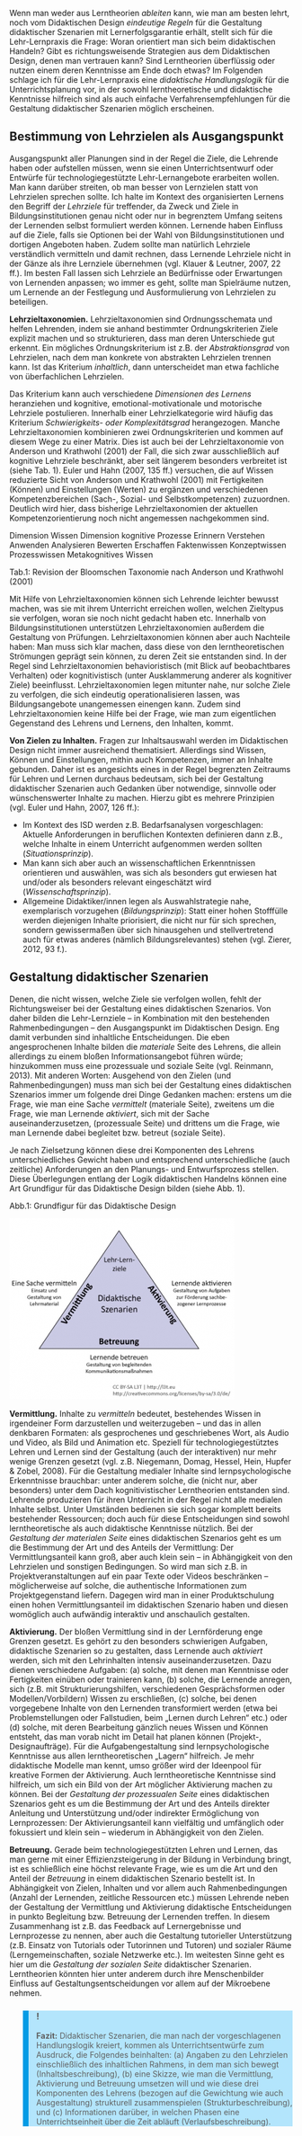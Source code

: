 <!-- filename: 03_Eine_Handlungslogik_fuer_die_Gestaltung_didaktischer_Szenarien.md -->
<!-- title: Eine Handlungslogik für die Gestaltung didaktischer Szenarien -->

Wenn man weder aus Lerntheorien *ableiten* kann, wie man am besten lehrt, noch vom Didaktischen Design *eindeutige Regeln* für die Gestaltung didaktischer Szenarien mit Lernerfolgsgarantie erhält, stellt sich für die Lehr-Lernpraxis die Frage: Woran orientiert man sich beim didaktischen Handeln? Gibt es richtungsweisende Strategien aus dem Didaktischen Design, denen man vertrauen kann? Sind Lerntheorien überflüssig oder nutzen einem deren Kenntnisse am Ende doch etwas? Im Folgenden schlage ich für die Lehr-Lernpraxis eine *didaktische Handlungslogik* für die Unterrichtsplanung vor, in der sowohl lerntheoretische und didaktische Kenntnisse hilfreich sind als auch einfache Verfahrensempfehlungen für die Gestaltung didaktischer Szenarien möglich erscheinen.

## Bestimmung von Lehrzielen als Ausgangspunkt

Ausgangspunkt aller Planungen sind in der Regel die Ziele, die Lehrende haben oder aufstellen müssen, wenn sie einen Unterrichtsentwurf oder Entwürfe für technologiegestützte Lehr-Lernangebote erarbeiten wollen. Man kann darüber streiten, ob man besser von Lernzielen statt von Lehrzielen sprechen sollte. Ich halte im Kontext des organisierten Lernens den Begriff der *Lehrziele* für treffender, da Zweck und Ziele in Bildungsinstitutionen genau nicht oder nur in begrenztem Umfang seitens der Lernenden selbst formuliert werden können. Lernende haben Einfluss auf die Ziele, falls sie Optionen bei der Wahl von Bildungsinstitutionen und dortigen Angeboten haben. Zudem sollte man natürlich Lehrziele verständlich vermitteln und damit rechnen, dass Lernende Lehrziele nicht in der Gänze als ihre Lernziele übernehmen (vgl. Klauer &amp; Leutner, 2007, 22 ff.). Im besten Fall lassen sich Lehrziele an Bedürfnisse oder Erwartungen von Lernenden anpassen; wo immer es geht, sollte man Spielräume nutzen, um Lernende an der Festlegung und Ausformulierung von Lehrzielen zu beteiligen.

**Lehrzieltaxonomien.** Lehrzieltaxonomien sind Ordnungsschemata und helfen Lehrenden, indem sie anhand bestimmter Ordnungskriterien Ziele explizit machen und so strukturieren, dass man deren Unterschiede gut erkennt. Ein mögliches Ordnungskriterium ist z.B. der *Abstraktionsgrad* von Lehrzielen, nach dem man konkrete von abstrakten Lehrzielen trennen kann. Ist das Kriterium *inhaltlich*, dann unterscheidet man etwa fachliche von überfachlichen Lehrzielen.

Das Kriterium kann auch verschiedene *Dimensionen des Lernens* heranziehen und kognitive, emotional-motivationale und motorische Lehrziele postulieren. Innerhalb einer Lehrzielkategorie wird häufig das Kriterium *Schwierigkeits- oder Komplexitätsgrad* herangezogen. Manche Lehrzieltaxonomien kombinieren zwei Ordnungskriterien und kommen auf diesem Wege zu einer Matrix. Dies ist auch bei der Lehrzieltaxonomie von Anderson und Krathwohl (2001) der Fall, die sich zwar ausschließlich auf kognitive Lehrziele beschränkt, aber seit längerem besonders verbreitet ist (siehe Tab. 1). Euler und Hahn (2007, 135 ff.) versuchen, die auf Wissen reduzierte Sicht von Anderson und Krathwohl (2001) mit Fertigkeiten (Können) und Einstellungen (Werten) zu ergänzen und verschiedenen Kompetenzbereichen (Sach-, Sozial- und Selbstkompetenzen) zuzuordnen. Deutlich wird hier, dass bisherige Lehrzieltaxonomien der aktuellen Kompetenzorientierung noch nicht angemessen nachgekommen sind.

Dimension Wissen Dimension kognitive Prozesse Erinnern Verstehen Anwenden Analysieren Bewerten Erschaffen Faktenwissen Konzeptwissen Prozesswissen Metakognitives Wissen

</blockquote>

Tab.1: Revision der Bloomschen Taxonomie nach Anderson und Krathwohl (2001)

Mit Hilfe von Lehrzieltaxonomien können sich Lehrende leichter bewusst machen, was sie mit ihrem Unterricht erreichen wollen, welchen Zieltypus sie verfolgen, woran sie noch nicht gedacht haben etc. Innerhalb von Bildungsinstitutionen unterstützen Lehrzieltaxonomien außerdem die Gestaltung von Prüfungen. Lehrzieltaxonomien können aber auch Nachteile haben: Man muss sich klar machen, dass diese von den lerntheoretischen Strömungen geprägt sein können, zu deren Zeit sie entstanden sind. In der Regel sind Lehrzieltaxonomien behavioristisch (mit Blick auf beobachtbares Verhalten) oder kognitivistisch (unter Ausklammerung anderer als kognitiver Ziele) beeinflusst. Lehrzieltaxonomien legen mitunter nahe, nur solche Ziele zu verfolgen, die sich eindeutig operationalisieren lassen, was Bildungsangebote unangemessen einengen kann. Zudem sind Lehrzieltaxonomien keine Hilfe bei der Frage, wie man zum eigentlichen Gegenstand des Lehrens und Lernens, den Inhalten, kommt.

**Von Zielen zu Inhalten.** Fragen zur Inhaltsauswahl werden im Didaktischen Design nicht immer ausreichend thematisiert. Allerdings sind Wissen, Können und Einstellungen, mithin auch Kompetenzen, immer an Inhalte gebunden. Daher ist es angesichts eines in der Regel begrenzten Zeitraums für Lehren und Lernen durchaus bedeutsam, sich bei der Gestaltung didaktischer Szenarien auch Gedanken über notwendige, sinnvolle oder wünschenswerter Inhalte zu machen. Hierzu gibt es mehrere Prinzipien (vgl. Euler und Hahn, 2007, 126 ff.):

- Im Kontext des ISD werden z.B. Bedarfsanalysen vorgeschlagen: Aktuelle Anforderungen in beruflichen Kontexten definieren dann z.B., welche Inhalte in einem Unterricht aufgenommen werden sollten (*Situationsprinzip*).
- Man kann sich aber auch an wissenschaftlichen Erkenntnissen orientieren und auswählen, was sich als besonders gut erwiesen hat und/oder als besonders relevant eingeschätzt wird (*Wissenschaftsprinzip*).
- Allgemeine Didaktiker/innen legen als Auswahlstrategie nahe, exemplarisch vorzugehen (*Bildungsprinzip*): Statt einer hohen Stofffülle werden diejenigen Inhalte priorisiert, die nicht nur für sich sprechen, sondern gewissermaßen über sich hinausgehen und stellvertretend auch für etwas anderes (nämlich Bildungsrelevantes) stehen (vgl. Zierer, 2012, 93 f.).

## Gestaltung didaktischer Szenarien

Denen, die nicht wissen, welche Ziele sie verfolgen wollen, fehlt der Richtungsweiser bei der Gestaltung eines didaktischen Szenarios. Von daher bilden die Lehr-Lernziele – in Kombination mit den bestehenden Rahmenbedingungen – den Ausgangspunkt im Didaktischen Design. Eng damit verbunden sind inhaltliche Entscheidungen. Die eben angesprochenen Inhalte bilden die *materiale* Seite des Lehrens, die allein allerdings zu einem bloßen Informationsangebot führen würde; hinzukommen muss eine prozessuale und soziale Seite (vgl. Reinmann, 2013). Mit anderen Worten: Ausgehend von den Zielen (und Rahmenbedingungen) muss man sich bei der Gestaltung eines didaktischen Szenarios immer um folgende drei Dinge Gedanken machen: erstens um die Frage, wie man eine Sache *vermittelt* (materiale Seite), zweitens um die Frage, wie man Lernende *aktiviert*, sich mit der Sache auseinanderzusetzen, (prozessuale Seite) und drittens um die Frage, wie man Lernende dabei begleitet bzw. betreut (soziale Seite).

Je nach Zielsetzung können diese drei Komponenten des Lehrens unterschiedliches Gewicht haben und entsprechend unterschiedliche (auch zeitliche) Anforderungen an den Planungs- und Entwurfsprozess stellen. Diese Überlegungen entlang der Logik didaktischen Handelns können eine Art Grundfigur für das Didaktische Design bilden (siehe Abb. 1).

Abb.1: Grundfigur für das Didaktische Design

![](img/3.2-pic.jpg)

**Vermittlung.** Inhalte zu *vermitteln* bedeutet, bestehendes Wissen in irgendeiner Form darzustellen und weiterzugeben – und das in allen denkbaren Formaten: als gesprochenes und geschriebenes Wort, als Audio und Video, als Bild und Animation etc. Speziell für technologiegestütztes Lehren und Lernen sind der Gestaltung (auch der interaktiven) nur mehr wenige Grenzen gesetzt (vgl. z.B. Niegemann, Domag, Hessel, Hein, Hupfer &amp; Zobel, 2008). Für die Gestaltung medialer Inhalte sind lernpsychologische Erkenntnisse brauchbar: unter anderem solche, die (nicht nur, aber besonders) unter dem Dach kognitivistischer Lerntheorien entstanden sind. Lehrende produzieren für ihren Unterricht in der Regel nicht alle medialen Inhalte selbst. Unter Umständen bedienen sie sich sogar komplett bereits bestehender Ressourcen; doch auch für diese Entscheidungen sind sowohl lerntheoretische als auch didaktische Kenntnisse nützlich. Bei der *Gestaltung der materialen Seite* eines didaktischen Szenarios geht es um die Bestimmung der Art und des Anteils der Vermittlung: Der Vermittlungsanteil kann groß, aber auch klein sein – in Abhängigkeit von den Lehrzielen und sonstigen Bedingungen. So wird man sich z.B. in Projektveranstaltungen auf ein paar Texte oder Videos beschränken – möglicherweise auf solche, die authentische Informationen zum Projektgegenstand liefern. Dagegen wird man in einer Produktschulung einen hohen Vermittlungsanteil im didaktischen Szenario haben und diesen womöglich auch aufwändig interaktiv und anschaulich gestalten.

**Aktivierung.** Der bloßen Vermittlung sind in der Lernförderung enge Grenzen gesetzt. Es gehört zu den besonders schwierigen Aufgaben, didaktische Szenarien so zu gestalten, dass Lernende auch *aktiviert* werden, sich mit den Lehrinhalten intensiv auseinanderzusetzen. Dazu dienen verschiedene Aufgaben: (a) solche, mit denen man Kenntnisse oder Fertigkeiten einüben oder trainieren kann, (b) solche, die Lernende anregen, sich (z.B. mit Strukturierungshilfen, verschiedenen Gesprächsformen oder Modellen/Vorbildern) Wissen zu erschließen, (c) solche, bei denen vorgegebene Inhalte von den Lernenden transformiert werden (etwa bei Problemstellungen oder Fallstudien, beim „Lernen durch Lehren“ etc.) oder (d) solche, mit deren Bearbeitung gänzlich neues Wissen und Können entsteht, das man vorab nicht im Detail hat planen können (Projekt-, Designaufträge). Für die Aufgabengestaltung sind lernpsychologische Kenntnisse aus allen lerntheoretischen „Lagern“ hilfreich. Je mehr didaktische Modelle man kennt, umso größer wird der Ideenpool für kreative Formen der Aktivierung. Auch lerntheoretische Kenntnisse sind hilfreich, um sich ein Bild von der Art möglicher Aktivierung machen zu können. Bei der *Gestaltung der prozessualen Seite* eines didaktischen Szenarios geht es um die Bestimmung der Art und des Anteils direkter Anleitung und Unterstützung und/oder indirekter Ermöglichung von Lernprozessen: Der Aktivierungsanteil kann vielfältig und umfänglich oder fokussiert und klein sein – wiederum in Abhängigkeit von den Zielen.

**Betreuung.** Gerade beim technologiegestützten Lehren und Lernen, das man gerne mit einer Effizienzsteigerung in der Bildung in Verbindung bringt, ist es schließlich eine höchst relevante Frage, wie es um die Art und den Anteil der *Betreuung* in einem didaktischen Szenario bestellt ist. In Abhängigkeit von Zielen, Inhalten und vor allem auch Rahmenbedingungen (Anzahl der Lernenden, zeitliche Ressourcen etc.) müssen Lehrende neben der Gestaltung der Vermittlung und Aktivierung didaktische Entscheidungen in punkto Begleitung bzw. Betreuung der Lernenden treffen. In diesem Zusammenhang ist z.B. das Feedback auf Lernergebnisse und Lernprozesse zu nennen, aber auch die Gestaltung tutorieller Unterstützung (z.B. Einsatz von Tutorials oder Tutorinnen und Tutoren) und sozialer Räume (Lerngemeinschaften, soziale Netzwerke etc.). Im weitesten Sinne geht es hier um die *Gestaltung der* *sozialen Seite* didaktischer Szenarien. Lerntheorien könnten hier unter anderem durch ihre Menschenbilder Einfluss auf Gestaltungsentscheidungen vor allem auf der Mikroebene nehmen.

<blockquote style="background: #B3E5FC; border-left: 10px solid #039BE5">

### !

**Fazit:** Didaktischer Szenarien, die man nach der vorgeschlagenen Handlungslogik kreiert, kommen als Unterrichtsentwürfe zum Ausdruck, die Folgendes beinhalten: (a) Angaben zu den Lehrzielen einschließlich des inhaltlichen Rahmens, in dem man sich bewegt (Inhaltsbeschreibung), (b) eine Skizze, wie man die Vermittlung, Aktivierung und Betreuung umsetzen will und wie diese drei Komponenten des Lehrens (bezogen auf die Gewichtung wie auch Ausgestaltung) strukturell zusammenspielen (Strukturbeschreibung), und (c) Informationen darüber, in welchen Phasen eine Unterrichtseinheit über die Zeit abläuft (Verlaufsbeschreibung).

</blockquote>
